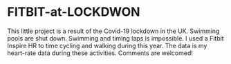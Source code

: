 # FITBIT-at-LOCKDWON
This little project is a result of the Covid-19 lockdown in the UK. 
Swimming pools are shut down. Swimming and timing laps is impossible. 
I used a Fitbit Inspire HR to time cycling and walking during this year.
The data is my heart-rate data during these activities. 
Comments are welcomed!
